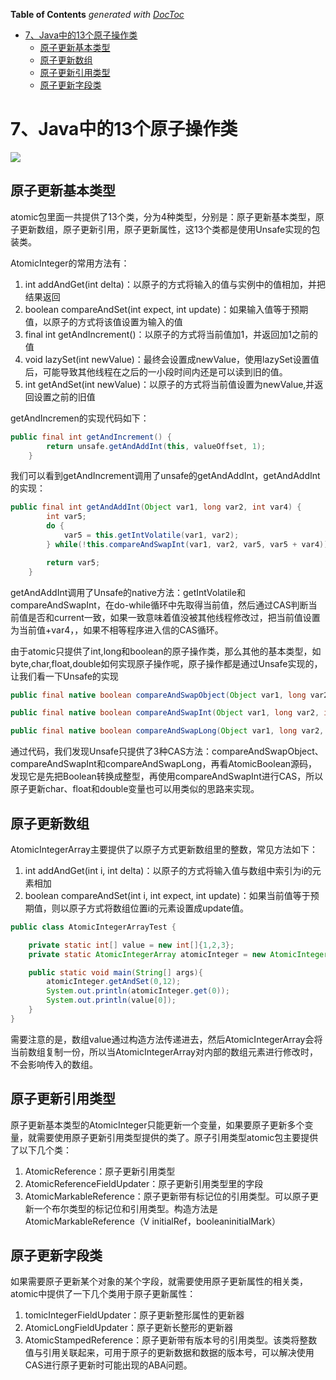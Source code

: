 <!-- START doctoc generated TOC please keep comment here to allow auto update -->
<!-- DON'T EDIT THIS SECTION, INSTEAD RE-RUN doctoc TO UPDATE -->
**Table of Contents**  *generated with [DocToc](https://github.com/thlorenz/doctoc)*

- [7、Java中的13个原子操作类](#7java%E4%B8%AD%E7%9A%8413%E4%B8%AA%E5%8E%9F%E5%AD%90%E6%93%8D%E4%BD%9C%E7%B1%BB)
  - [原子更新基本类型](#%E5%8E%9F%E5%AD%90%E6%9B%B4%E6%96%B0%E5%9F%BA%E6%9C%AC%E7%B1%BB%E5%9E%8B)
  - [原子更新数组](#%E5%8E%9F%E5%AD%90%E6%9B%B4%E6%96%B0%E6%95%B0%E7%BB%84)
  - [原子更新引用类型](#%E5%8E%9F%E5%AD%90%E6%9B%B4%E6%96%B0%E5%BC%95%E7%94%A8%E7%B1%BB%E5%9E%8B)
  - [原子更新字段类](#%E5%8E%9F%E5%AD%90%E6%9B%B4%E6%96%B0%E5%AD%97%E6%AE%B5%E7%B1%BB)

<!-- END doctoc generated TOC please keep comment here to allow auto update -->

# 7、Java中的13个原子操作类

![](https://github.com/zaiyunduan123/java-concurrent-art/blob/master/image/7-1.png)

## 原子更新基本类型

atomic包里面一共提供了13个类，分为4种类型，分别是：原子更新基本类型，原子更新数组，原子更新引用，原子更新属性，这13个类都是使用Unsafe实现的包装类。

AtomicInteger的常用方法有：
1. int addAndGet(int delta)：以原子的方式将输入的值与实例中的值相加，并把结果返回
2. boolean compareAndSet(int expect, int update)：如果输入值等于预期值，以原子的方式将该值设置为输入的值
3. final int getAndIncrement()：以原子的方式将当前值加1，并返回加1之前的值
4. void lazySet(int newValue)：最终会设置成newValue，使用lazySet设置值后，可能导致其他线程在之后的一小段时间内还是可以读到旧的值。
5. int getAndSet(int newValue)：以原子的方式将当前值设置为newValue,并返回设置之前的旧值



getAndIncremen的实现代码如下：　　
```java
public final int getAndIncrement() {
        return unsafe.getAndAddInt(this, valueOffset, 1);
    }
```
我们可以看到getAndIncrement调用了unsafe的getAndAddInt，getAndAddInt的实现：

```java
public final int getAndAddInt(Object var1, long var2, int var4) {
        int var5;
        do {
            var5 = this.getIntVolatile(var1, var2);
        } while(!this.compareAndSwapInt(var1, var2, var5, var5 + var4));

        return var5;
    }
```
getAndAddInt调用了Unsafe的native方法：getIntVolatile和compareAndSwapInt，在do-while循环中先取得当前值，然后通过CAS判断当前值是否和current一致，如果一致意味着值没被其他线程修改过，把当前值设置为当前值+var4，，如果不相等程序进入信的CAS循环。

由于atomic只提供了int,long和boolean的原子操作类，那么其他的基本类型，如byte,char,float,double如何实现原子操作呢，原子操作都是通过Unsafe实现的，让我们看一下Unsafe的实现
```java
public final native boolean compareAndSwapObject(Object var1, long var2, Object var4, Object var5);

public final native boolean compareAndSwapInt(Object var1, long var2, int var4, int var5);

public final native boolean compareAndSwapLong(Object var1, long var2, long var4, long var6);
```
通过代码，我们发现Unsafe只提供了3种CAS方法：compareAndSwapObject、compareAndSwapInt和compareAndSwapLong，再看AtomicBoolean源码，发现它是先把Boolean转换成整型，再使用compareAndSwapInt进行CAS，所以原子更新char、float和double变量也可以用类似的思路来实现。

## 原子更新数组

AtomicIntegerArray主要提供了以原子方式更新数组里的整数，常见方法如下：
1. int addAndGet(int i, int delta)：以原子的方式将输入值与数组中索引为i的元素相加
2. boolean compareAndSet(int i, int expect, int update)：如果当前值等于预期值，则以原子方式将数组位置i的元素设置成update值。　　

```java
public class AtomicIntegerArrayTest {

    private static int[] value = new int[]{1,2,3};
    private static AtomicIntegerArray atomicInteger = new AtomicIntegerArray(value);

    public static void main(String[] args){
        atomicInteger.getAndSet(0,12);
        System.out.println(atomicInteger.get(0));
        System.out.println(value[0]);
    }
}
```
需要注意的是，数组value通过构造方法传递进去，然后AtomicIntegerArray会将当前数组复制一份，所以当AtomicIntegerArray对内部的数组元素进行修改时，不会影响传入的数组。


## 原子更新引用类型
原子更新基本类型的AtomicInteger只能更新一个变量，如果要原子更新多个变量，就需要使用原子更新引用类型提供的类了。原子引用类型atomic包主要提供了以下几个类：
1. AtomicReference：原子更新引用类型
2. AtomicReferenceFieldUpdater：原子更新引用类型里的字段
3. AtomicMarkableReference：原子更新带有标记位的引用类型。可以原子更新一个布尔类型的标记位和引用类型。构造方法是AtomicMarkableReference（V 
initialRef，booleaninitialMark）

## 原子更新字段类
如果需要原子更新某个对象的某个字段，就需要使用原子更新属性的相关类，atomic中提供了一下几个类用于原子更新属性：
1. tomicIntegerFieldUpdater：原子更新整形属性的更新器
2. AtomicLongFieldUpdater：原子更新长整形的更新器
3. AtomicStampedReference：原子更新带有版本号的引用类型。该类将整数值与引用关联起来，可用于原子的更新数据和数据的版本号，可以解决使用CAS进行原子更新时可能出现的ABA问题。